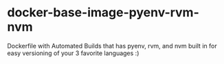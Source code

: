 # docker-base-image-pyenv-rvm-nvm
Dockerfile with Automated Builds that has pyenv, rvm, and nvm built in for easy versioning of your 3 favorite languages :)
